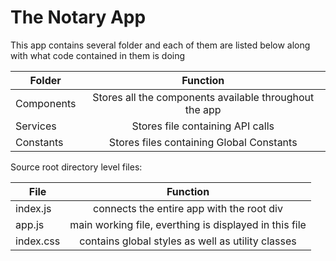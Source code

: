 # The Notary App
This app contains several folder and each of them are listed below along with what code contained in them is doing

| Folder        | Function                                               | 
| ------------- |:------------------------------------------------------:| 
| Components    | Stores all the components available throughout the app |
| Services      | Stores file containing API calls                       |
| Constants     | Stores files containing Global Constants               | 

Source root directory level files:

| File        | Function                                               | 
| ----------- |:------------------------------------------------------:| 
| index.js    | connects the entire app with the root div              |
| app.js      | main working file, everthing is displayed in this file |
| index.css   | contains global styles as well as utility classes      |

